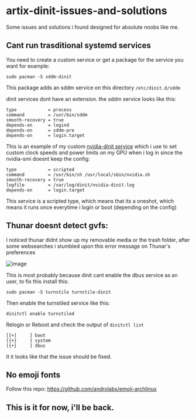 # artix-dinit-issues-and-solutions
Some issues and solutions i found designed for absolute noobs like me.

## Cant run trasditional systemd services
You need to create a custom service or get a package for the service you want for example:
```
sudo pacman -S sddm-dinit
```
This package adds an sddm service on this directory ```/etc/dinit.d/sddm```

dinit services dont have an extension.
the sddm service looks like this:

```
type            = process
command         = /usr/bin/sddm
smooth-recovery = true
depends-on      = logind
depends-on      = sddm-pre
depends-on      = login.target

```
This is an example of my custom [nvidia-dinit service](https://github.com/fumofumoenjoyer/nvidia-service) which i use to set custom clock speeds and power limits on my GPU when i log in since the nvidia-smi doesnt keep the config:
```
type            = scripted
command         = /usr/bin/sh /usr/local/sbin/nvidia.sh
smooth-recovery = true
logfile         = /var/log/dinit/nvidia-dinit.log
depends-on      = login.target
```
This service is a scripted type, which means that its a oneshot, which means it runs once everytime i login or boot (depending on the config)


## Thunar doesnt detect gvfs:
I noticed thunar didnt show up my removable media or the trash folder, after some websearches i stumbled upon this error message on Thunar's preferences

![image](https://github.com/user-attachments/assets/90491653-2117-4d6f-aac5-92b479d301f3)

This is most probably because dinit cant enable the dbus service as an user, to fix this install this:
```
sudo pacman -S turnstile turnstile-dinit
```
Then enable the turnstiled service like this:
```
dinitctl enable turnstiled
```
Relogin or Reboot and check the output of ```dinitctl list```
```
[[+]     ] boot
[{+}     ] system
[{+}     ] dbus
```
It it looks like that the issue should be fixed.

## No emoji fonts
Follow this repo: https://github.com/androlabs/emoji-archlinux


## This is it for now, i'll be back.

